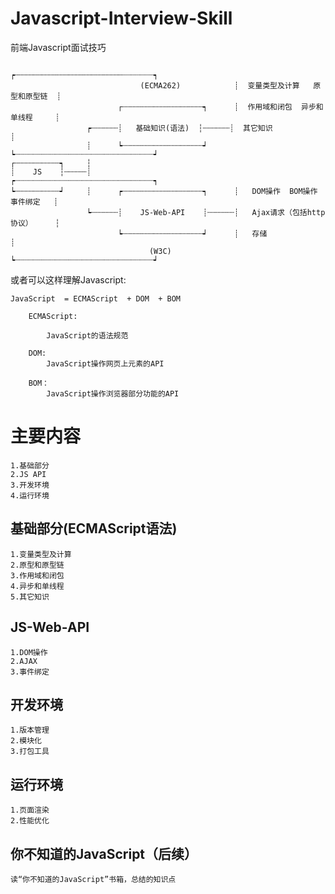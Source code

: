 # Javascript-Interview-Skill
前端Javascript面试技巧

                                                      ┍┄┄┄┄┄┄┄┄┄┄┄┄┄┄┄┄┄┄┄┄┄┄┄┄┈┈┈┈┈┈┈┑
                                 (ECMA262)            ┊  变量类型及计算   原型和原型链  ┊
                            ┌┄┄┄┄┄┄┄┄┄┄┄┄┄┄┄┄┄┄┑      ┊  作用域和闭包  异步和单线程     ┊
                     ┍┄┄┄┄┄┄┊   基础知识(语法)  ┆┄┄┄┄┄┄┊  其它知识                      ┊
                     ┊      ┕┄┄┄┄┄┄┄┄┄┄┄┄┄┄┄┄┄┄┙      ┕┈┈┈┈┈┈┈┈┈┈┈┈┈┈┈┈┈┈┈┈┈┈┈┈┈┈┈┈┈┈┈┙
    ┌┄┄┄┄┄┄┄┄┄┄┑     ┆      
    ┊    JS    ┆┄┄┄┄┄┊                                ┍┈┈┈┈┈┈┈┈┈┈┈┈┈┈┈┈┈┈┈┈┈┈┈┈┈┈┈┈┈┈┈┑
    ┕┄┄┄┄┄┄┄┄┄┄┙     ┊      ┍┄┄┄┄┄┄┄┄┄┄┄┄┄┄┄┄┄┄┑      ┊   DOM操作  BOM操作  事件绑定   ┊
                     ┕┄┄┄┄┄┄┊    JS-Web-API    ┊┄┄┄┄┄┄┊   Ajax请求（包括http协议）     ┆  
                            ┕┄┄┄┄┄┄┄┄┄┄┄┄┄┄┄┄┄┄┙      ┊   存储                        ┊
                                   (W3C)              ┕┈┈┈┈┈┈┈┈┈┈┈┈┈┈┈┈┈┈┈┈┈┈┈┈┈┈┈┈┈┈┈┙


或者可以这样理解Javascript:

    JavaScript  = ECMAScript  + DOM  + BOM      

        ECMAScript: 

            JavaScript的语法规范

        DOM:
            JavaScript操作网页上元素的API

        BOM：
            JavaScript操作浏览器部分功能的API                                 


# 主要内容
    1.基础部分
    2.JS API
    3.开发环境
    4.运行环境

## 基础部分(ECMAScript语法)
    1.变量类型及计算
    2.原型和原型链
    3.作用域和闭包
    4.异步和单线程
    5.其它知识

## JS-Web-API
    1.DOM操作
    2.AJAX
    3.事件绑定

## 开发环境
    1.版本管理
    2.模块化
    3.打包工具

## 运行环境
    1.页面渲染
    2.性能优化

## 你不知道的JavaScript（后续）
	读“你不知道的JavaScript”书箱，总结的知识点
